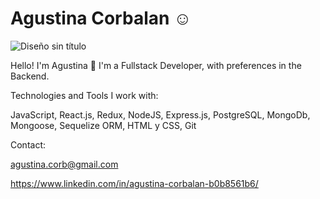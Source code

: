 
# Agustina Corbalan ☺

![Diseño sin título](https://user-images.githubusercontent.com/73036102/134390075-dbb0bd61-7512-4616-9116-a87cc2871486.png)


Hello! I'm Agustina 👋
I'm a Fullstack Developer, with preferences in the Backend.



Technologies and Tools I work with:

JavaScript,
React.js,
Redux,
NodeJS,
Express.js,
PostgreSQL,
MongoDb,
Mongoose,
Sequelize ORM,
HTML y CSS,
Git

Contact:

agustina.corb@gmail.com

https://www.linkedin.com/in/agustina-corbalan-b0b8561b6/
